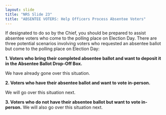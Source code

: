 ```yaml
---
layout: slide
title: "NRS Slide 23"
title: "ABSENTEE VOTERS: Help Officers Process Absentee Voters"
---
```


If designated to do so by the Chief, you should be prepared to assist absentee voters who come to the polling place on Election Day. There are three potential scenarios involving voters who requested an absentee ballot but come to the polling place on Election Day:

**1. Voters who bring their completed absentee ballot and want to deposit it in the Absentee Ballot Drop-Off Box.**

We have already gone over this situation.

**2. Voters who have their absentee ballot and want to vote in-person.**

We will go over this situation next.

**3. Voters who do not have their absentee ballot but want to vote in-person.**
 We will also go over this situation next.
